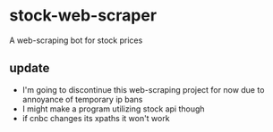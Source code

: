 # stock-web-scraper
A web-scraping bot for stock prices

## update
- I'm going to discontinue this web-scraping project for now due to annoyance of temporary ip bans
- I might make a program utilizing stock api though
- if cnbc changes its xpaths it won't work
